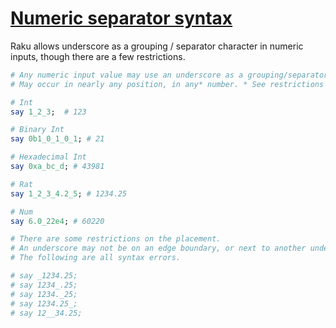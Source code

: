 [1]: https://rosettacode.org/wiki/Numeric_separator_syntax

# [Numeric separator syntax][1]

 
Raku allows underscore as a grouping / separator character in numeric inputs, though there are a few restrictions.

```perl
# Any numeric input value may use an underscore as a grouping/separator character.
# May occur in nearly any position, in any* number. * See restrictions below.

# Int
say 1_2_3;  # 123

# Binary Int
say 0b1_0_1_0_1; # 21

# Hexadecimal Int
say 0xa_bc_d; # 43981

# Rat
say 1_2_3_4.2_5; # 1234.25

# Num
say 6.0_22e4; # 60220

# There are some restrictions on the placement.
# An underscore may not be on an edge boundary, or next to another underscore.
# The following are all syntax errors.

# say _1234.25;
# say 1234_.25;
# say 1234._25;
# say 1234.25_;
# say 12__34.25;
```
